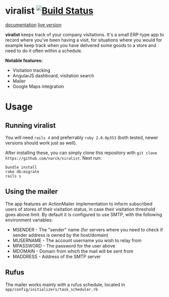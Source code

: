 viralist [![Build Status](https://api.travis-ci.org/narck/viralist.png)](https://travis-ci.org/narck/viralist)
========
[documentation](https://github.com/narck/viralist/wiki/Documentation)
[live version](http://viralist.arkkila.fi)

**viralist** keeps track of your company visitations. It's a small ERP-type app to record where you've been having a visit, for situations where you would for example keep track when you have delivered some goods to a store and need to do it often within a schedule.


**Notable features:**

* Visitation tracking
* AngularJS dashboard, visitation search
* Mailer
* Google Maps integration

Usage
========

## Running **viralist**
You will need `rails 4` and preferrably `ruby 2.0.0p353` (both tested, newer versions should work just as well).

After installing these, you can simply clone this repository with `git clone https://github.com/narck/viralist`.
Next run:

```shell
bundle install
rake db:migrate
rails s
```

## Using the mailer
The app features an ActionMailer implementation to inform subscribed users of stores of their visitation status, in case their visitation threshold goes above limit. By default it is configured to use SMTP, with the following environment variables:

* MSENDER - The "sender" name (for servers where you need to check if sender address is owned by the host/domain)
* MUSERNAME - The account username you wish to relay from
* MPASSWORD - The password for the user above
* MDOMAIN - Domain from which the mail will be sent from
* MADDRESS - Address of the SMTP server

## Rufus
The mailer works mainly with a rufus schedule, located in `app/config/initializers/task_scheduler.rb`